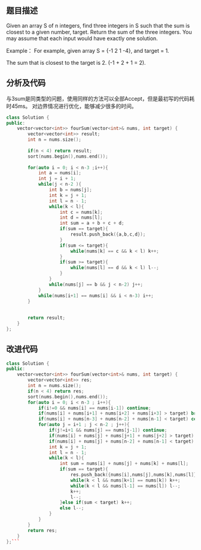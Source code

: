 题目描述
----
Given an array S of n integers, find three integers in S such that the sum is closest to a given number, target. Return the sum of the three integers. You may assume that each input would have exactly one solution.

Example：
For example, given array S = {-1 2 1 -4}, and target = 1.

The sum that is closest to the target is 2. (-1 + 2 + 1 = 2).

分析及代码
----
与3sum是同类型的问题，使用同样的方法可以全部Accept，但是最初写的代码耗时45ms。
对边界情况进行优化，能够减少很多的时间。

```cpp
class Solution {
public:
    vector<vector<int>> fourSum(vector<int>& nums, int target) {
        vector<vector<int>> result;
        int n = nums.size();
        
        if(n < 4) return result;
        sort(nums.begin(),nums.end());
        
        for(auto i = 0; i < n-3 ;i++){
            int a = nums[i];
            int j = i + 1;
            while(j < n-2 ){
                int b = nums[j];
                int k = j + 1;
                int l = n - 1;
                while(k < l){
                    int c = nums[k];
                    int d = nums[l];
                    int sum = a + b + c + d;
                    if(sum == target){
                        result.push_back({a,b,c,d});
                    }
                    if(sum <= target){
                        while(nums[k] == c && k < l) k++;
                    }
                    if(sum >= target){
                        while(nums[l] == d && k < l) l--;
                    }
                }
                while(nums[j] == b && j < n-2) j++;
            }
            while(nums[i+1] == nums[i] && i < n-3) i++;
        }
            
            
        return result;
    }
};
```

改进代码
----
```cpp
class Solution {
public:
    vector<vector<int>> fourSum(vector<int>& nums, int target) {
        vector<vector<int>> res;
        int n = nums.size();
        if(n < 4) return res;
        sort(nums.begin(),nums.end());
        for(auto i = 0; i < n-3 ; i++){
            if(i!=0 && nums[i] == nums[i-1]) continue;
            if(nums[i] + nums[i+1] + nums[i+2] + nums[i+3] > target) break;
            if(nums[i] + nums[n-3] + nums[n-2] + nums[n-1] < target) continue;
            for(auto j = i+1 ; j < n-2 ; j++){
                if(j!=i+1 && nums[j] == nums[j-1]) continue;
                if(nums[i] + nums[j] + nums[j+1] + nums[j+2] > target) break;
                if(nums[i] + nums[j] + nums[n-2] + nums[n-1] < target) continue;
                int k = j + 1;
                int l = n - 1;
                while(k < l){
                    int sum = nums[i] + nums[j] + nums[k] + nums[l];
                    if(sum == target){
                        res.push_back({nums[i],nums[j],nums[k],nums[l]});
                        while(k < l && nums[k+1] == nums[k]) k++;
                        while(k < l && nums[l-1] == nums[l]) l--;
                        k++;
                        l--;
                    }else if(sum < target) k++;
                    else l--;
                }
            }
        }
        return res; 
    }
};```



